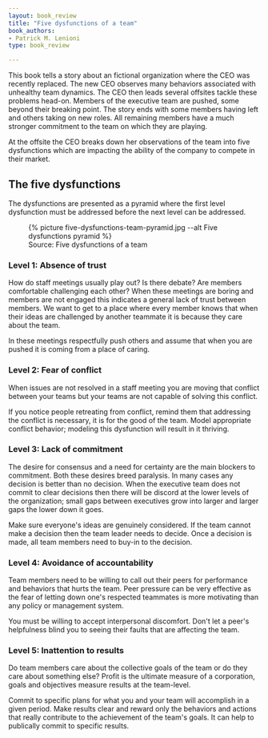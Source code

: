 ```yaml
---
layout: book_review
title: "Five dysfunctions of a team"
book_authors:
- Patrick M. Lenioni
type: book_review

---
```


This book tells a story about an fictional organization where the CEO was recently replaced. The new CEO observes many behaviors associated
with unhealthy team dynamics. The CEO then leads several offsites tackle these problems head-on. Members of the executive team are pushed,
some beyond their breaking point. The story ends with some members having left and others taking on new roles. All remaining members have
a much stronger commitment to the team on which they are playing.

At the offsite the CEO breaks down her observations of the team into five dysfunctions which are impacting the ability of the company to
compete in their market.

## The five dysfunctions

The dysfunctions are presented as a pyramid where the first level dysfunction must be addressed before the next level can be addressed.

<figure>
  {% picture five-dysfunctions-team-pyramid.jpg --alt Five dysfunctions pyramid %}

  <figcaption>
    Source: Five dysfunctions of a team
  </figcaption>
</figure>

### Level 1: Absence of trust

How do staff meetings usually play out? Is there debate? Are members comfortable challenging each other?  When these meetings are
boring and members are not engaged this indicates a general lack of trust between members. We want to get to a place where every
member knows that when their ideas are challenged by another teammate it is because they care about the team.

In these meetings respectfully push others and assume that when you are pushed it is coming from a place of caring.

### Level 2: Fear of conflict

When issues are not resolved in a staff meeting you are moving that conflict between your teams but your teams are not capable of
solving this conflict.

If you notice people retreating from conflict, remind them that addressing the conflict is necessary, it is for the good of the team.
Model appropriate conflict behavior; modeling this dysfunction will result in it thriving.

### Level 3: Lack of commitment

The desire for consensus and a need for certainty are the main blockers to commitment. Both these desires breed paralysis. In many cases any
decision is better than no decision. When the executive team does not commit to clear decisions then there will be discord at the lower
levels of the organization; small gaps between executives grow into larger and larger gaps the lower down it goes.

Make sure everyone's ideas are genuinely considered. If the team cannot make a decision then the team leader needs to decide. Once a
decision is made, all team members need to buy-in to the decision.

### Level 4: Avoidance of accountability

Team members need to be willing to call out their peers for performance and behaviors that hurts the team. Peer pressure can be very effective
as the fear of letting down one's respected teammates is more motivating than any policy or management system.

You must be willing to accept interpersonal discomfort. Don't let a peer's helpfulness blind you to seeing their faults that are affecting the team.

### Level 5: Inattention to results

Do team members care about the collective goals of the team or do they care about something else? Profit is the ultimate measure of a corporation,
goals and objectives measure results at the team-level.

Commit to specific plans for what you and your team will accomplish in a given period. Make results clear and reward only the behaviors and actions that
really contribute to the achievement of the team's goals. It can help to publically commit to specific results.
